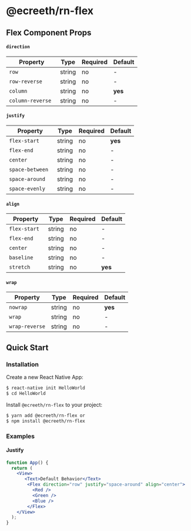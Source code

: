 # @ecreeth/rn-flex

## Flex Component Props
#### `direction`
|  Property   |   Type  | Required | Default |
|------------|--------|---------|---------|
| `row `      | string  | no | -|
| `row-reverse `      | string  | no | - |
| `column `      | string  | no | **yes** |
| `column-reverse `      | string  | no | -|
#### `justify`
|  Property   |   Type  | Required | Default |
|------------|--------|---------|---------|
| `flex-start `      | string  |no|**yes**|
| `flex-end `      | string  |no|-|
| `center `      | string  |no|-|
| `space-between `      | string  |no|-|
| `space-around `      | string  |no|-|
| `space-evenly `      | string  |no|-|
#### `align`
|  Property   |   Type  | Required | Default |
|------------|--------|---------|---------|
| `flex-start `      | string  |no| - |
| `flex-end `      | string  |no| - |
| `center `      | string  |no| - |
| `baseline `      | string  |no| - |
| `stretch `      | string  |no| **yes** |
#### `wrap`
|  Property   |   Type  | Required | Default |
|------------|--------|---------|---------|
| `nowrap`      | string  |no| **yes**|
| `wrap`      | string  |no|-|
| `wrap-reverse`      | string  |no|-|
## Quick Start

### Installation

Create a new React Native App:

```bash
$ react-native init HelloWorld
$ cd HelloWorld
```

Install `@ecreeth/rn-flex` to your project:

```bash
$ yarn add @ecreeth/rn-flex or
$ npm install @ecreeth/rn-flex
```

### Examples
#### Justify
```jsx
function App() {
  return (
    <View>
       <Text>Default Behavior</Text>
        <Flex direction="row" justify="space-around" align="center">
          <Red />
          <Green />
          <Blue />
        </Flex>
    </View>
  );
}
```


